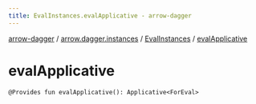 ```yaml
---
title: EvalInstances.evalApplicative - arrow-dagger
---
```


[arrow-dagger](../../index.html) / [arrow.dagger.instances](../index.html) / [EvalInstances](index.html) / [evalApplicative](./eval-applicative.html)

# evalApplicative

`@Provides fun evalApplicative(): Applicative<ForEval>`